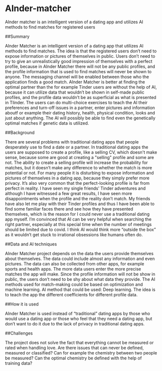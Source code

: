 # AInder-matcher
AInder matcher is an intelligent version of a dating app and utilizes AI methods to find matches for registered users

##Summary

AInder Matcher is an intelligent version of a dating app that utilizes AI methods to find matches. The idea is that the registered users don’t need to expose information or pictures of themselves in public. Users don’t need to try to give an unrealistically good impression of themselves with a perfect profile, because in AInder Matcher there will not be any public profiles, and the profile information that is used to find matches will never be shown to anyone. The messaging channel will be enabled between those who the application finds a good match. 
AInder Matcher is better at finding the optimal partner than the for example Tinder users are without the help of AI, because it can utilize data that wouldn’t be shown in self-made public profiles, and the profile data wouldn’t be as superficial as what is presented in TIinder. The users can do multi-choice exercises to teach the AI their preferences and turn-off issues in a partner, enter pictures and information aboutf or example their dating history, health, physical condition, looks and just about anything. The AI will possibly be able to find even the genetically optimal matches if genetic data is utilized.

##Background

There are several problems with traditional dating apps that people desperately use to find a date or a partner. In traditional dating apps the users are supposed to create a profile, like a selling CV, which doesn't make sense, because some are good at creating a "selling" profile and some are not. The ability to create a selling profile will increase the probability for matches, but it doesn’t make any difference to whether the match is more potential or not. For many people it is disturbing to expose information and pictures of themselves in a dating app, because they simply prefer more privacy. It’s also very common that the perfect-looking profile is far from perfect in reality. I have seen my single friends’ Tinder adventures and although I have witnessed a few great results, I have seen more disappointments when the profile and the reality don’t match. My friends have also let me play with their Tinder profiles and thus I have been able to find some familiar faces there and see how they have presented themselves, which is the reason for I could never use a traditional dating app myself. I’m convinced that AI can be very helpful when searching the right partner, especially at this special time when the number of meetings should be limited due to covid. I think AI would think more “outside the box” as it wouldn’t get stuck to irrational obsessions like humans often do.

##Data and AI techniques

AInder Matcher project depends on the data the users provide themselves about themselves. The data could include almost any information and even pictures. The data can also be collected from other apps, for example sports and health apps. The more data users enter the more precise matches the app will make. Since the profile information will not be show in public, the users don’t need to be shy about what data they provide. 
The AI methods used for match-making could be based on optimization and machine learning. AI method that could be used: Deep learning. The idea is to teach the app the different coefficients for different profile data.

##How it is used

AInder Matcher is used instead of “traditional” dating apps by those who would use a dating app or those who feel that they need a dating app, but don’t want to do it due to the lack of privacy in traditional dating apps.

##Challenges

The project does not solve the fact that everything cannot be measured or rated when handling love. Are there issues that can never be defined, measured or classified? Can for example the chemistry between two people be measured? Can the optimal chemistry be defined with the help of training data?
